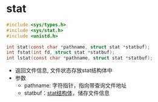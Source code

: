 # stat

```c
#include <sys/types.h>
#include <sys/stat.h>
#include <unistd.h>

int stat(const char *pathname, struct stat *statbuf);
int fstat(int fd, struct stat *statbuf);
int lstat(const char *pathname, struct stat *statbuf);
```

- 返回文件信息, 文件状态存放stat结构体中
- 参数
  - pathname: 字符指针，指向带查询文件地址
  - statbuf：[stat结构体](linux-file-stat-structure.md)，储存文件信息
